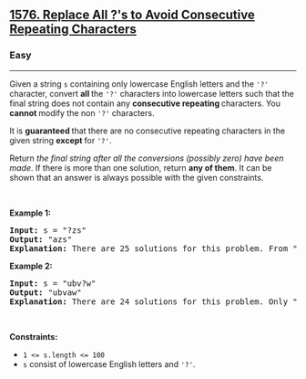 <h2><a href="https://leetcode.com/problems/replace-all-s-to-avoid-consecutive-repeating-characters/">1576. Replace All ?'s to Avoid Consecutive Repeating Characters</a></h2><h3>Easy</h3><hr><div><p>Given a string <code>s</code> containing only lowercase English letters and the <code>'?'</code> character, convert <strong>all </strong>the <code>'?'</code> characters into lowercase letters such that the final string does not contain any <strong>consecutive repeating </strong>characters. You <strong>cannot </strong>modify the non <code>'?'</code> characters.</p>

<p>It is <strong>guaranteed </strong>that there are no consecutive repeating characters in the given string <strong>except </strong>for <code>'?'</code>.</p>

<p>Return <em>the final string after all the conversions (possibly zero) have been made</em>. If there is more than one solution, return <strong>any of them</strong>. It can be shown that an answer is always possible with the given constraints.</p>

<p>&nbsp;</p>
<p><strong class="example">Example 1:</strong></p>

<pre style="position: relative;"><strong>Input:</strong> s = "?zs"
<strong>Output:</strong> "azs"
<strong>Explanation:</strong> There are 25 solutions for this problem. From "azs" to "yzs", all are valid. Only "z" is an invalid modification as the string will consist of consecutive repeating characters in "zzs".
<div class="open_grepper_editor" title="Edit &amp; Save To Grepper"></div></pre>

<p><strong class="example">Example 2:</strong></p>

<pre style="position: relative;"><strong>Input:</strong> s = "ubv?w"
<strong>Output:</strong> "ubvaw"
<strong>Explanation:</strong> There are 24 solutions for this problem. Only "v" and "w" are invalid modifications as the strings will consist of consecutive repeating characters in "ubvvw" and "ubvww".
<div class="open_grepper_editor" title="Edit &amp; Save To Grepper"></div></pre>

<p>&nbsp;</p>
<p><strong>Constraints:</strong></p>

<ul>
	<li><code>1 &lt;= s.length &lt;= 100</code></li>
	<li><code>s</code> consist of lowercase English letters and <code>'?'</code>.</li>
</ul>
</div>